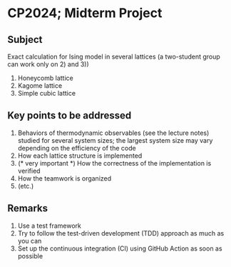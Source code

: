 # CP2024; Midterm Project
## Subject
Exact calculation for Ising model in several lattices (a two-student group can work only on 2) and 3))
1) Honeycomb lattice
2) Kagome lattice
3) Simple cubic lattice

## Key points to be addressed
1) Behaviors of thermodynamic observables (see the lecture notes) studied for several system sizes; the largest system size may vary depending on the efficiency of the code
2) How each lattice structure is implemented
3) (* very important *) How the correctness of the implementation is verified
4) How the teamwork is organized
5) (etc.)

## Remarks
1) Use a test framework
2) Try to follow the test-driven development (TDD) approach as much as you can
3) Set up the continuous integration (CI) using GitHub Action as soon as possible
